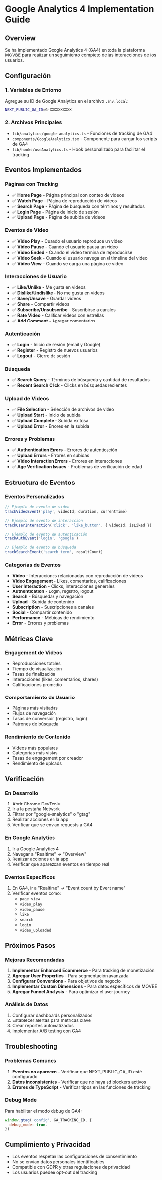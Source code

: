 # Google Analytics 4 Implementation Guide

## Overview

Se ha implementado Google Analytics 4 (GA4) en toda la plataforma MOVBE para realizar un seguimiento completo de las interacciones de los usuarios.

## Configuración

### 1. Variables de Entorno

Agregue su ID de Google Analytics en el archivo `.env.local`:

```bash
NEXT_PUBLIC_GA_ID=G-XXXXXXXXXX
```

### 2. Archivos Principales

- `lib/analytics/google-analytics.ts` - Funciones de tracking de GA4
- `components/GoogleAnalytics.tsx` - Componente para cargar los scripts de GA4
- `lib/hooks/useAnalytics.ts` - Hook personalizado para facilitar el tracking

## Eventos Implementados

### Páginas con Tracking

- ✅ **Home Page** - Página principal con conteo de videos
- ✅ **Watch Page** - Página de reproducción de videos
- ✅ **Search Page** - Página de búsqueda con términos y resultados
- ✅ **Login Page** - Página de inicio de sesión
- ✅ **Upload Page** - Página de subida de videos

### Eventos de Video

- ✅ **Video Play** - Cuando el usuario reproduce un video
- ✅ **Video Pause** - Cuando el usuario pausa un video
- ✅ **Video Ended** - Cuando el video termina de reproducirse
- ✅ **Video Seek** - Cuando el usuario navega en el timeline del video
- ✅ **Video View** - Cuando se carga una página de video

### Interacciones de Usuario

- ✅ **Like/Unlike** - Me gusta en videos
- ✅ **Dislike/Undislike** - No me gusta en videos
- ✅ **Save/Unsave** - Guardar videos
- ✅ **Share** - Compartir videos
- ✅ **Subscribe/Unsubscribe** - Suscribirse a canales
- ✅ **Rate Video** - Calificar videos con estrellas
- ✅ **Add Comment** - Agregar comentarios

### Autenticación

- ✅ **Login** - Inicio de sesión (email y Google)
- ✅ **Register** - Registro de nuevos usuarios
- ✅ **Logout** - Cierre de sesión

### Búsqueda

- ✅ **Search Query** - Términos de búsqueda y cantidad de resultados
- ✅ **Recent Search Click** - Clicks en búsquedas recientes

### Upload de Videos

- ✅ **File Selection** - Selección de archivos de video
- ✅ **Upload Start** - Inicio de subida
- ✅ **Upload Complete** - Subida exitosa
- ✅ **Upload Error** - Errores en la subida

### Errores y Problemas

- ✅ **Authentication Errors** - Errores de autenticación
- ✅ **Upload Errors** - Errores en subidas
- ✅ **Video Interaction Errors** - Errores en interacciones
- ✅ **Age Verification Issues** - Problemas de verificación de edad

## Estructura de Eventos

### Eventos Personalizados

```javascript
// Ejemplo de evento de video
trackVideoEvent('play', videoId, duration, currentTime)

// Ejemplo de evento de interacción
trackUserInteraction('click', 'like_button', { videoId, isLiked })

// Ejemplo de evento de autenticación
trackAuthEvent('login', 'google')

// Ejemplo de evento de búsqueda
trackSearchEvent('search_term', resultCount)
```

### Categorías de Eventos

- **Video** - Interacciones relacionadas con reproducción de videos
- **Video Engagement** - Likes, comentarios, calificaciones
- **User Interaction** - Clicks, interacciones generales
- **Authentication** - Login, registro, logout
- **Search** - Búsquedas y navegación
- **Upload** - Subida de contenido
- **Subscription** - Suscripciones a canales
- **Social** - Compartir contenido
- **Performance** - Métricas de rendimiento
- **Error** - Errores y problemas

## Métricas Clave

### Engagement de Videos

- Reproducciones totales
- Tiempo de visualización
- Tasas de finalización
- Interacciones (likes, comentarios, shares)
- Calificaciones promedio

### Comportamiento de Usuario

- Páginas más visitadas
- Flujos de navegación
- Tasas de conversión (registro, login)
- Patrones de búsqueda

### Rendimiento de Contenido

- Videos más populares
- Categorías más vistas
- Tasas de engagement por creador
- Rendimiento de uploads

## Verificación

### En Desarrollo

1. Abrir Chrome DevTools
2. Ir a la pestaña Network
3. Filtrar por "google-analytics" o "gtag"
4. Realizar acciones en la app
5. Verificar que se envían requests a GA4

### En Google Analytics

1. Ir a Google Analytics 4
2. Navegar a "Realtime" → "Overview"
3. Realizar acciones en la app
4. Verificar que aparezcan eventos en tiempo real

### Eventos Específicos

1. En GA4, ir a "Realtime" → "Event count by Event name"
2. Verificar eventos como:
   - `page_view`
   - `video_play`
   - `video_pause`
   - `like`
   - `search`
   - `login`
   - `video_uploaded`

## Próximos Pasos

### Mejoras Recomendadas

1. **Implementar Enhanced Ecommerce** - Para tracking de monetización
2. **Agregar User Properties** - Para segmentación avanzada
3. **Configurar Conversions** - Para objetivos de negocio
4. **Implementar Custom Dimensions** - Para datos específicos de MOVBE
5. **Agregar Funnel Analysis** - Para optimizar el user journey

### Análisis de Datos

1. Configurar dashboards personalizados
2. Establecer alertas para métricas clave
3. Crear reportes automatizados
4. Implementar A/B testing con GA4

## Troubleshooting

### Problemas Comunes

1. **Eventos no aparecen** - Verificar que NEXT_PUBLIC_GA_ID esté configurado
2. **Datos inconsistentes** - Verificar que no haya ad blockers activos
3. **Errores de TypeScript** - Verificar tipos en las funciones de tracking

### Debug Mode

Para habilitar el modo debug de GA4:

```javascript
window.gtag('config', GA_TRACKING_ID, {
  debug_mode: true,
})
```

## Cumplimiento y Privacidad

- Los eventos respetan las configuraciones de consentimiento
- No se envían datos personales identificables
- Compatible con GDPR y otras regulaciones de privacidad
- Los usuarios pueden opt-out del tracking
